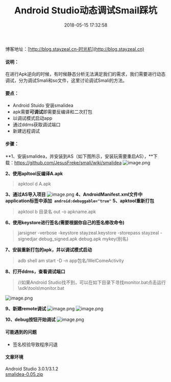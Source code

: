 ﻿---
title: Android Studio动态调试Smail踩坑
date: 2018-05-15 17:32:58
tags:
     - Android
     - 反编译
---
博客地址：[http://blog.stayzeal.cn-时光机](http://blog.stayzeal.cn)
#### 说明：
在进行Apk逆向的时候，有时候静态分析无法满足我们的需求，我们需要进行动态调试，分为调试Smali和so文件，这里讨论调试Smali的方法。
<!--more-->
#### 要点：
-  Android Stuido 安装smalidea
- apk需要**可调试**即需要反编译和二次打包
- 以调试模式启动app
- 通过ddms获取调试端口
- 新建远程调试

#### 步骤：
**1、安装smalidea，并安装到AS（如下图所示，安装玩需要重启AS），**下载：https://github.com/JesusFreke/smali/wiki/smalidea
![image.png](https://upload-images.jianshu.io/upload_images/800897-ea69fafa389e467c.png?imageMogr2/auto-orient/strip%7CimageView2/2/w/1240)

**2、使用apltool反编译A.apk** 
>apktool d A.apk


**3、通过AS导入项目**
![image.png](https://upload-images.jianshu.io/upload_images/800897-b5e00f2ba9a2a8d5.png?imageMogr2/auto-orient/strip%7CimageView2/2/w/1240)
**4、AndroidManifest.xml文件中application标签中添加` android:debuggable="true"`**
**5、apktool重新打包**
>apktool b  目录名 out -o apkname.apk


**6、使用keystore进行签名(需要根据你自己的签名修改命令)**
>jarsigner -verbose  -keystore stayzeal.keystore -storepass stayzeal -signedjar debug_signed.apk debug.apk mykey(别名)


**7、安装重新打包的apk，并以调试模式启动**
>adb shell am start -D -n app包名/WelComeActivity


**8、打开ddms，查看调试端口**
>//如果Android Studio找不到，可以在如下目录下寻找monitor.bat点击运行
>\sdk\tools\monitor.bat

![image.png](https://upload-images.jianshu.io/upload_images/800897-99cd450138a7c28f.png?imageMogr2/auto-orient/strip%7CimageView2/2/w/1240)


**9、新建remote调试**
![image.png](https://upload-images.jianshu.io/upload_images/800897-4e681ad56d38605f.png?imageMogr2/auto-orient/strip%7CimageView2/2/w/1240)
![image.png](https://upload-images.jianshu.io/upload_images/800897-a1f09a964b904acf.png?imageMogr2/auto-orient/strip%7CimageView2/2/w/1240)


**10、debug按钮开始调试**
![image.png](https://upload-images.jianshu.io/upload_images/800897-430da0609035c510.png?imageMogr2/auto-orient/strip%7CimageView2/2/w/1240)

#### 可能遇到的问题
- 签名校验导致程序闪退 

#### 文章环境
Android Studio 3.0.1/3.1.2<br>
[smalidea-0.05.zip](https://bitbucket.org/JesusFreke/smali/downloads/smalidea-0.05.zip)
















